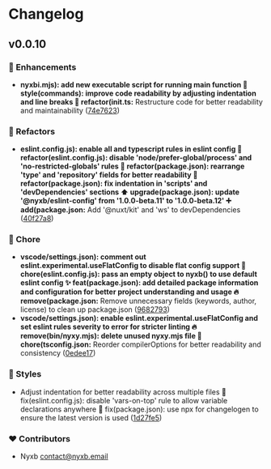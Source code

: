 # Changelog


## v0.0.10


### 🚀 Enhancements

- **nyxbi.mjs): add new executable script for running main function 🎨 style(commands): improve code readability by adjusting indentation and line breaks 🔧 refactor(init.ts:** Restructure code for better readability and maintainability ([74e7623](https://github.com/nyxbi/cli/commit/74e7623))

### 💅 Refactors

- **eslint.config.js): enable all and typescript rules in eslint config 🔧 refactor(eslint.config.js): disable 'node/prefer-global/process' and 'no-restricted-globals' rules 🔧 refactor(package.json): rearrange 'type' and 'repository' fields for better readability 🔧 refactor(package.json): fix indentation in 'scripts' and 'devDependencies' sections ⬆️ upgrade(package.json): update '@nyxb/eslint-config' from '1.0.0-beta.11' to '1.0.0-beta.12' ➕ add(package.json:** Add '@nuxt/kit' and 'ws' to devDependencies ([40f27a8](https://github.com/nyxbi/cli/commit/40f27a8))

### 🏡 Chore

- **vscode/settings.json): comment out eslint.experimental.useFlatConfig to disable flat config support 🔧 chore(eslint.config.js): pass an empty object to nyxb() to use default eslint config ✨ feat(package.json): add detailed package information and configuration for better project understanding and usage 🔥 remove(package.json:** Remove unnecessary fields (keywords, author, license) to clean up package.json ([9682793](https://github.com/nyxbi/cli/commit/9682793))
- **vscode/settings.json): enable eslint.experimental.useFlatConfig and set eslint rules severity to error for stricter linting 🔥 remove(bin/nyxy.mjs): delete unused nyxy.mjs file 🔧 chore(tsconfig.json:** Reorder compilerOptions for better readability and consistency ([0edee17](https://github.com/nyxbi/cli/commit/0edee17))

### 🎨 Styles

- Adjust indentation for better readability across multiple files 🔧 fix(eslint.config.js): disable 'vars-on-top' rule to allow variable declarations anywhere 🔧 fix(package.json): use npx for changelogen to ensure the latest version is used ([1d27fe5](https://github.com/nyxbi/cli/commit/1d27fe5))

### ❤️ Contributors

- Nyxb <contact@nyxb.email>

